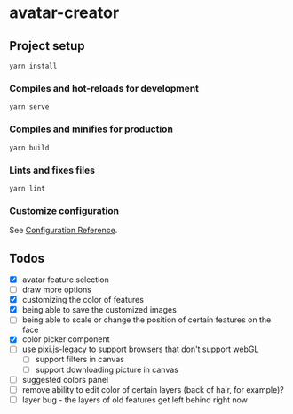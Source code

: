 # avatar-creator


## Project setup
```
yarn install
```

### Compiles and hot-reloads for development
```
yarn serve
```

### Compiles and minifies for production
```
yarn build
```

### Lints and fixes files
```
yarn lint
```

### Customize configuration
See [Configuration Reference](https://cli.vuejs.org/config/).


## Todos
- [x] avatar feature selection
- [ ] draw more options
- [x] customizing the color of features
- [x] being able to save the customized images
- [ ] being able to scale or change the position of certain features on the face
- [x] color picker component
- [ ] use pixi.js-legacy to support browsers that don't support webGL
  - [ ] support filters in canvas
  - [ ] support downloading picture in canvas 
- [ ] suggested colors panel
- [ ] remove ability to edit color of certain layers (back of hair, for example)?
- [ ] layer bug - the layers of old features get left behind right now
